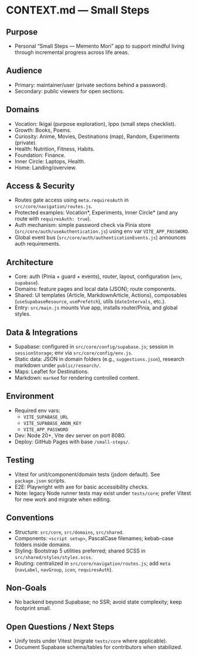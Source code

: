 # CONTEXT.md — Small Steps

## Purpose
- Personal “Small Steps — Memento Mori” app to support mindful living through incremental progress across life areas.

## Audience
- Primary: maintainer/user (private sections behind a password).
- Secondary: public viewers for open sections.

## Domains
- Vocation: Ikigai (purpose exploration), Ippo (small steps checklist).
- Growth: Books, Poems.
- Curiosity: Anime, Movies, Destinations (map), Random, Experiments (private).
- Health: Nutrition, Fitness, Habits.
- Foundation: Finance.
- Inner Circle: Laptops, Health.
- Home: Landing/overview.

## Access & Security
- Routes gate access using `meta.requiresAuth` in `src/core/navigation/routes.js`.
- Protected examples: Vocation*, Experiments, Inner Circle* (and any route with `requiresAuth: true`).
- Auth mechanism: simple password check via Pinia store (`src/core/auth/useAuthentication.js`) using env var `VITE_APP_PASSWORD`.
- Global event bus (`src/core/auth/authenticationEvents.js`) announces auth requirements.

## Architecture
- Core: auth (Pinia + guard + events), router, layout, configuration (`env`, `supabase`).
- Domains: feature pages and local data (JSON); route components.
- Shared: UI templates (Article, MarkdownArticle, Actions), composables (`useSupabaseResource`, `usePrefetch`), utils (`dateIntervals`, etc.).
- Entry: `src/main.js` mounts Vue app, installs router/Pinia, and global styles.

## Data & Integrations
- Supabase: configured in `src/core/config/supabase.js`; session in `sessionStorage`; env via `src/core/config/env.js`.
- Static data: JSON in domain folders (e.g., `suggestions.json`), research markdown under `public/research/`.
- Maps: Leaflet for Destinations.
- Markdown: `marked` for rendering controlled content.

## Environment
- Required env vars:
  - `VITE_SUPABASE_URL`
  - `VITE_SUPABASE_ANON_KEY`
  - `VITE_APP_PASSWORD`
- Dev: Node 20+, Vite dev server on port 8080.
- Deploy: GitHub Pages with base `/small-steps/`.

## Testing
- Vitest for unit/component/domain tests (jsdom default). See `package.json` scripts.
- E2E: Playwright with axe for basic accessibility checks.
- Note: legacy Node runner tests may exist under `tests/core`; prefer Vitest for new work and migrate when editing.

## Conventions
- Structure: `src/core`, `src/domains`, `src/shared`.
- Components: `<script setup>`, PascalCase filenames; kebab-case folders inside domains.
- Styling: Bootstrap 5 utilities preferred; shared SCSS in `src/shared/styles/styles.scss`.
- Routing: centralized in `src/core/navigation/routes.js`; add `meta` (`navLabel`, `navGroup`, `icon`, `requiresAuth`).

## Non‑Goals
- No backend beyond Supabase; no SSR; avoid state complexity; keep footprint small.

## Open Questions / Next Steps
- Unify tests under Vitest (migrate `tests/core` where applicable).
- Document Supabase schema/tables for contributors when stabilized.
